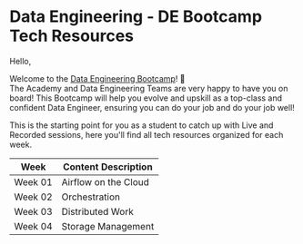 # Data Engineering - DE Bootcamp Tech Resources

Hello,

Welcome to the [Data Engineering Bootcamp](https://academy.wizeline.com/course/data-engineering-bootcamp/)! 🎉  
The Academy and Data Engineering Teams are very happy to have you on board! This Bootcamp will help you evolve and upskill as a top-class and confident Data Engineer, ensuring you can do your job and do your job well! 

This is the starting point for you as a student to catch up with Live and Recorded sessions, here you'll find all tech resources organized for each week.

Week                     | Content Description
------------------------ | -------------------------
Week 01                  | Airflow on the Cloud
Week 02                  | Orchestration
Week 03                  | Distributed Work
Week 04                  | Storage Management